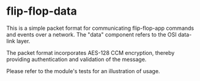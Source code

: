 # flip-flop-data

This is a simple packet format for communicating flip-flop-app commands and events over a network. The "data" component refers to the OSI data-link layer.

The packet format incorporates AES-128 CCM encryption, thereby providing authentication and validation of the message.

Please refer to the module's tests for an illustration of usage.